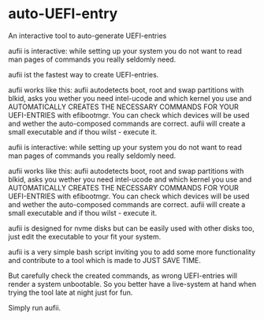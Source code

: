 # auto-UEFI-entry
An interactive tool to auto-generate UEFI-entries

aufii is interactive: while setting up your system you do not want to read man pages of commands you really seldomly need.

aufii ist the fastest way to create UEFI-entries.

aufii works like this:
aufii autodetects boot, root and swap partitions with blkid, asks you wether you need intel-ucode and which kernel you use and AUTOMATICALLY CREATES THE NECESSARY COMMANDS FOR YOUR UEFI-ENTRIES with efibootmgr. You can check which devices will be used and wether the auto-composed commands are correct. aufii will create a small executable and if thou wilst - execute it.

aufii is interactive: while setting up your system you do not want to read man pages of commands you really seldomly need.

aufii works like this:
aufii autodetects boot, root and swap partitions with blkid, asks you wether you need intel-ucode and which kernel you use and AUTOMATICALLY CREATES THE NECESSARY COMMANDS FOR YOUR UEFI-ENTRIES with efibootmgr. You can check which devices will be used and wether the auto-composed commands are correct. aufii will create a small executable and if thou wilst - execute it.

aufii is designed for nvme disks but can be easily used with other disks too, just edit the executable to your fit your system.

aufii is a very simple bash script inviting you to add some more functionality and contribute to a tool which is made to JUST SAVE TIME.

But carefully check the created commands, as wrong UEFI-entries will render a system unbootable. So you better have a live-system at hand when trying the tool late at night just for fun.

Simply run aufii.
